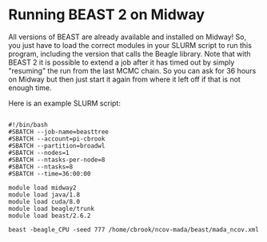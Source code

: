 # Running BEAST 2 on Midway

All versions of BEAST are already available and installed on Midway! So, you just have to load the correct modules in your SLURM script to run this program, including the version that calls the Beagle library. Note that with BEAST 2 it is possible to extend a job after it has timed out by simply "resuming" the run from the last MCMC chain. So you can ask for 36 hours on Midway but then just start it again from where it left off if that is not enough time.

Here is an example SLURM script: 


```

#!/bin/bash
#SBATCH --job-name=beasttree
#SBATCH --account=pi-cbrook
#SBATCH --partition=broadwl
#SBATCH --nodes=1
#SBATCH --ntasks-per-node=8
#SBATCH --ntasks=8
#SBATCH --time=36:00:00

module load midway2
module load java/1.8
module load cuda/8.0
module load beagle/trunk
module load beast/2.6.2

beast -beagle_CPU -seed 777 /home/cbrook/ncov-mada/beast/mada_ncov.xml

```



